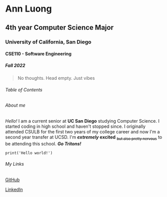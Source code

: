 # Ann Luong
## 4th year Computer Science Major
### University of California, San Diego
#### CSE110 - Software Engineering
##### Fall 2022

> No thoughts. Head empty. Just vibes
###### Table of Contents

###### About me
*Hello!* I am a current senior at **UC San Diego** studying Computer Science. I started coding in high school and haven't stopped since. I originally attended CSULB for the first two years of my college career and now I'm a second year transfer at UCSD. I'm **_extremely_ excited** <sub>~~but also pretty nervous~~</sub> to be attending this school. ***Go Tritons!***

`print('Hello world!')`

###### My Links
[GitHub](https://github.com/hoangann23)

[LinkedIn](https://www.linkedin.com/in/ann-luong-598962228)


